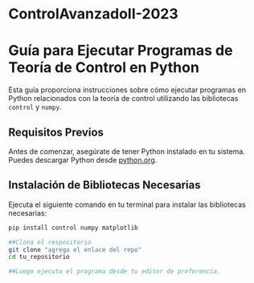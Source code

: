 # ControlAvanzadoII-2023
# Guía para Ejecutar Programas de Teoría de Control en Python

Esta guía proporciona instrucciones sobre cómo ejecutar programas en Python relacionados con la teoría de control utilizando las bibliotecas `control` y `numpy`.

## Requisitos Previos

Antes de comenzar, asegúrate de tener Python instalado en tu sistema. Puedes descargar Python desde [python.org](https://www.python.org/).

## Instalación de Bibliotecas Necesarias

Ejecuta el siguiente comando en tu terminal para instalar las bibliotecas necesarias:

```bash
pip install control numpy matplotlib

##Clona el respositorio
git clone "agrega el enlace del repo"
cd tu_repositorio

##Luego ejecuta el programa desde tu editor de preferencia.
